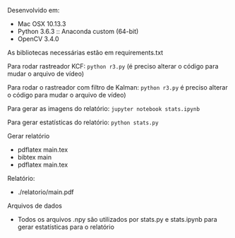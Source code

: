 
Desenvolvido em:
* Mac OSX 10.13.3 
* Python 3.6.3 :: Anaconda custom (64-bit)
* OpenCV 3.4.0

As bibliotecas necessárias estão em requirements.txt

Para rodar rastreador KCF:
`python r3.py`
(é preciso alterar o código para mudar o arquivo de vídeo)

Para rodar o rastreador com filtro de Kalman:
`python r3.py`
é preciso alterar o código para mudar o arquivo de vídeo)

Para gerar as imagens do relatório:
`jupyter notebook stats.ipynb`

Para gerar estatísticas do relatório:
`python stats.py`

Gerar relatório

* pdflatex main.tex
* bibtex main
* pdflatex main.tex

Relatório:
* ./relatorio/main.pdf

Arquivos de dados
* Todos os arquivos .npy são utilizados por stats.py e stats.ipynb para gerar estatísticas para o relatório